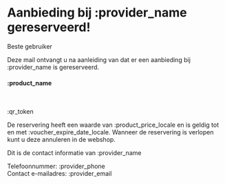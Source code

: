 # Aanbieding bij :provider_name gereserveerd!

Beste gebruiker
&nbsp;  

Deze mail ontvangt u na aanleiding van dat er een aanbieding bij :provider_name is gereserveerd.
&nbsp;  

#### :product_name
&nbsp;  

:qr_token
&nbsp;  


De reservering heeft een waarde van :product_price_locale en is geldig tot en met :voucher_expire_date_locale.
Wanneer de reservering is verlopen kunt u deze annuleren in de webshop.
&nbsp;  

Dit is de contact informatie van :provider_name
&nbsp;  

Telefoonnummer: :provider_phone  
Contact e-mailadres: :provider_email
